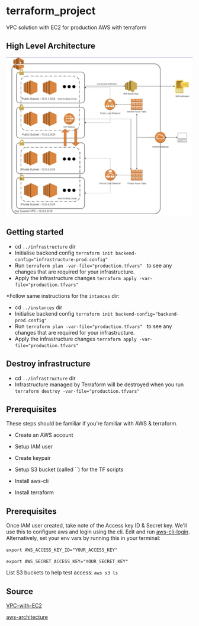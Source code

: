 # terraform_project
VPC solution with EC2 for production AWS with terraform

## High Level Architecture
![Architecture](architecture/aws_tf.png)

## Getting started
- cd `../infrastructure` dir
- Initialise backend config
```terraform init backend-config="infrastructure-prod.config"```
- Run `terraform plan -var-file="production.tfvars" ` to see
any changes that are required for your infrastructure.
- Apply the infrastructure changes `terraform apply -var-file="production.tfvars"`

*Follow same instructions for the `intances` dir:
- cd `../instances` dir
- Initialise backend config
```terraform init backend-config="backend-prod.config"```
- Run `terraform plan -var-file="production.tfvars" ` to see
any changes that are required for your infrastructure.
- Apply the infrastructure changes `terraform apply -var-file="production.tfvars"`


## Destroy infrastructure
- cd `../infrastructure` dir
- Infrastructure managed by Terraform will be destroyed when you run `terraform destroy -var-file="production.tfvars" `

## Prerequisites
These steps should be familiar if you're familiar with AWS & terraform.

- Create an AWS account
- Setup IAM user
- Create keypair
- Setup S3 bucket (called ``) for the TF scripts

- Install aws-cli
- Install terraform 

## Prerequisites
Once IAM user created, take note of the Access key ID & Secret key. We'll use this to configure aws and login using the cli. Edit and run [aws-cli-login](./aws-cli-login.sh). 
Alternatively, set your env vars by running this in your terminal:

```export AWS_ACCESS_KEY_ID="YOUR_ACCESS_KEY"```

```export AWS_SECRET_ACCESS_KEY="YOUR_SECRET_KEY"```

List S3 buckets to help test access: 
```aws s3 ls```

## Source
[VPC-with-EC2](https://www.udemy.com/vpc-solutions-with-ec2-for-production-aws-with-terraform/)

[aws-architecture](https://github.com/neocorp/aws_vpc_ec2)
